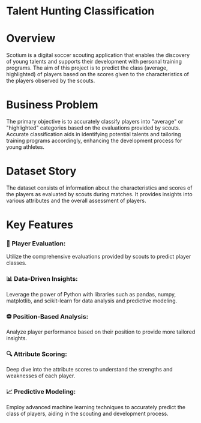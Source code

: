 # Talent Hunting Classification

# Overview
Scotium is a digital soccer scouting application that enables the discovery of young talents and supports their development with personal training programs. The aim of this project is to predict the class (average, highlighted) of players based on the scores given to the characteristics of the players observed by the scouts.

# Business Problem
The primary objective is to accurately classify players into "average" or "highlighted" categories based on the evaluations provided by scouts. Accurate classification aids in identifying potential talents and tailoring training programs accordingly, enhancing the development process for young athletes.

# Dataset Story
The dataset consists of information about the characteristics and scores of the players as evaluated by scouts during matches. It provides insights into various attributes and the overall assessment of players.

# Key Features
### 🏅 Player Evaluation:
Utilize the comprehensive evaluations provided by scouts to predict player classes.

### 📊 Data-Driven Insights:
Leverage the power of Python with libraries such as pandas, numpy, matplotlib, and scikit-learn for data analysis and predictive modeling.

### ⚽ Position-Based Analysis:
Analyze player performance based on their position to provide more tailored insights.

### 🔍 Attribute Scoring:
Deep dive into the attribute scores to understand the strengths and weaknesses of each player.

### 📈 Predictive Modeling:
Employ advanced machine learning techniques to accurately predict the class of players, aiding in the scouting and development process.
